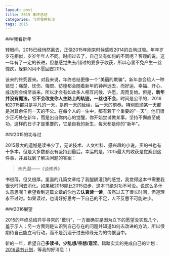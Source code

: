 ```yaml
---
layout: post
title: 2015 年终总结
categories: 当然我在扯淡
tags: 2015
---
```


###我看新年

转眼间，2015已经悄然离去，正像2015年刚来时候感叹2014的白驹过隙。年年岁岁花相似，岁岁年年人不同。时间过去了，自己又有如何的不同呢？客观的说，这一年有了一定的长进，但总感觉失去/错过的要多于收获，所以心里不免产生一丝愧疚，躲躲闪闪不愿回首2015。

该来的终究要来。对我来说，年终总结更像一个"美丽的欺骗"。新年总会给人一种错觉：痛楚、忧伤、悔恨、彷徨都会随着新年的钟声远去，而好运、幸福、开心、成功则会纷至沓来。所以才会有如此多人相互问候、许愿，周而复始。但是，**新年并没有魔法，它不会改变你人生路上的轨迹，一丝也不会**。时间是公平的，2016和2015都只是平凡的一天，是前一天的延续，后一天的前奏。特别歌颂某一天都是对其余任何一天的不公。在每个人的一生中，都有若干个重要的"一天"。他们很少正巧处在新年，而是出自你内心的觉醒，你开始尝试做某事，坚持不懈直至成功，这样的日子才是重要的，它是自我的新生，每天都是你的"新年"。

###2015的功与过

2015最大的遗憾是读书少了，无论技术、人文社科、感兴趣的小说。买的书也有十多本，但是大多数都没有坚持到最后。幸运的是，2015最大的收获是觉察到这件事，并且找到了解决问题的答案：

> 朱光潜——《谈修养》

书很薄，但又很厚。里面的几篇文章给了我醍醐灌顶的感觉，我觉得这本书需要我很长时间去消化。如果我2016能比2015进步，这本书绝对功不可没。说这么多什么意思呢？希望看到这篇文章的你也去**认真读一读**，虽然过去了很长时间，但道理永不过时。如果读过，也请好好思考一下自己的不足，人不反思不可能进步。

###2016展望

2015的年终总结异乎寻常的"敷衍"，一方面确实是因为立下的愿望没实现几个，羞于示人；另一方面则是认识到自己存在的问题并知道如何去改进的方法，所以很期待自己能立马行动，而不是沉湎于过去碌碌无为的悔恨当中。

新的一年，希望自己**多读书，少乱想/空想/意淫**。踏踏实实的完成自己的计划：[2016读书计划](../book-list)，等我的好消息：）
